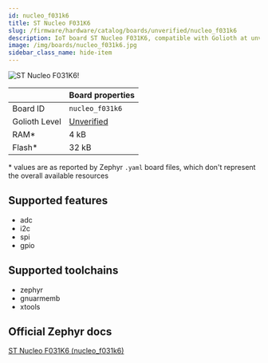 ```yaml
---
id: nucleo_f031k6
title: ST Nucleo F031K6
slug: /firmware/hardware/catalog/boards/unverified/nucleo_f031k6
description: IoT board ST Nucleo F031K6, compatible with Golioth at unverified level.
image: /img/boards/nucleo_f031k6.jpg
sidebar_class_name: hide-item
---
```


[//]: # (This is an auto-generated file, do not edit! Changes to it will be lost upon re-generation)

![ST Nucleo F031K6!](/img/boards/nucleo_f031k6.jpg "ST Nucleo F031K6")

|                | Board properties     |
| -------------  | -------------------- |
| Board ID       | `nucleo_f031k6` |
| Golioth Level  | [Unverified](/firmware/hardware#unverified-boards) |
| RAM*           | 4 kB |
| Flash*         | 32 kB |

\* values are as reported by Zephyr `.yaml` board files, which don't represent the overall available resources



## Supported features

* adc
* i2c
* spi
* gpio

## Supported toolchains

* zephyr
* gnuarmemb
* xtools

## Official Zephyr docs

[ST Nucleo F031K6 (nucleo_f031k6)](https://docs.zephyrproject.org/latest/boards/st/nucleo_f031k6/doc/index.html)
